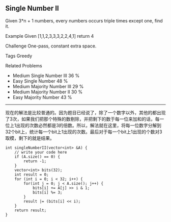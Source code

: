 ## Single Number II  ##

Given 3*n + 1 numbers, every numbers occurs triple times except one, find it.

Example
Given [1,1,2,3,3,3,2,2,4,1] return 4

Challenge 
One-pass, constant extra space.

Tags 
Greedy

Related Problems 

- Medium Single Number III 36 %
- Easy Single Number 48 %
- Medium Majority Number III 29 %
- Medium Majority Number II 30 %
- Easy Majority Number 43 %

----------
现在的解法是比较普通的。因为题目已经说了，除了一个数字以外，其他的都出现了3次，如果我们把那个特殊的数剔除，并把剩下的数于每一位来加和的话，每一位上1出现的次数必然都是3的倍数。所以，解法就在这里，将每一位数字分解到32个bit上，统计每一个bit上1出现的次数。最后对于每一个bit上1出现的个数对3取模，剩下的就是结果。

	int singleNumberII(vector<int> &A) {
	    // write your code here
	    if (A.size() == 0) {
	        return -1;
	    }
	    vector<int> bits(32);
	    int result = 0;
	    for (int i = 0; i < 32; i++) {
	        for(int j = 0; j < A.size(); j++) {
	            bits[i] += A[j] >> i & 1;
	            bits[i] %= 3;
	        }
	        result |= (bits[i] << i);
	    }
	    return result;
	}